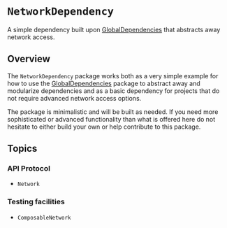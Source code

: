 # ``NetworkDependency``

A simple dependency built upon
[GlobalDependencies](https://gabardone.github.io/GlobalDependencies/documentation/globaldependencies/) that abstracts
away network access.

## Overview

The ``NetworkDependency`` package works both as a very simple example for how to use the
 [GlobalDependencies](https://gabardone.github.io/GlobalDependencies/documentation/globaldependencies/) package
to abstract away and modularize dependencies and as a basic dependency for projects that do not require advanced
network access options.

The package is minimalistic and will be built as needed. If you need more sophisticated or advanced functionality than
what is offered here do not hesitate to either build your own or help contribute to this package.

## Topics

### API Protocol

- ``Network``

### Testing facilities

- ``ComposableNetwork``
